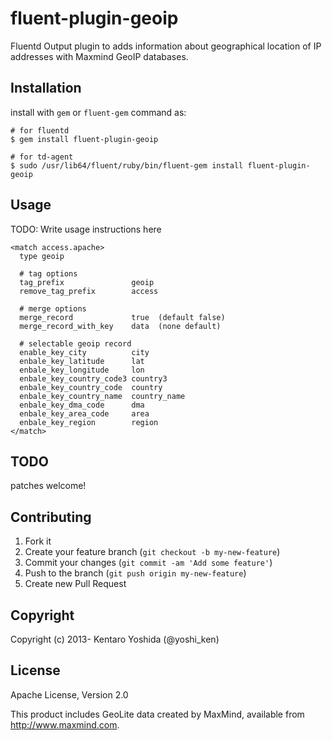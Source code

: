 # fluent-plugin-geoip

Fluentd Output plugin to adds information about geographical location of IP addresses with Maxmind GeoIP databases.

## Installation

install with `gem` or `fluent-gem` command as:

```
# for fluentd
$ gem install fluent-plugin-geoip

# for td-agent
$ sudo /usr/lib64/fluent/ruby/bin/fluent-gem install fluent-plugin-geoip
```

## Usage

TODO: Write usage instructions here

```
<match access.apache>
  type geoip

  # tag options
  tag_prefix               geoip
  remove_tag_prefix        access

  # merge options
  merge_record             true  (default false)
  merge_record_with_key    data  (none default)

  # selectable geoip record
  enable_key_city          city
  enbale_key_latitude      lat
  enbale_key_longitude     lon
  enbale_key_country_code3 country3
  enbale_key_country_code  country
  enbale_key_country_name  country_name
  enbale_key_dma_code      dma
  enbale_key_area_code     area
  enbale_key_region        region
</match>
```

## TODO

patches welcome!

## Contributing

1. Fork it
2. Create your feature branch (`git checkout -b my-new-feature`)
3. Commit your changes (`git commit -am 'Add some feature'`)
4. Push to the branch (`git push origin my-new-feature`)
5. Create new Pull Request

## Copyright

Copyright (c) 2013- Kentaro Yoshida (@yoshi_ken)

## License

Apache License, Version 2.0

This product includes GeoLite data created by MaxMind, available from
<a href="http://www.maxmind.com">http://www.maxmind.com</a>.
